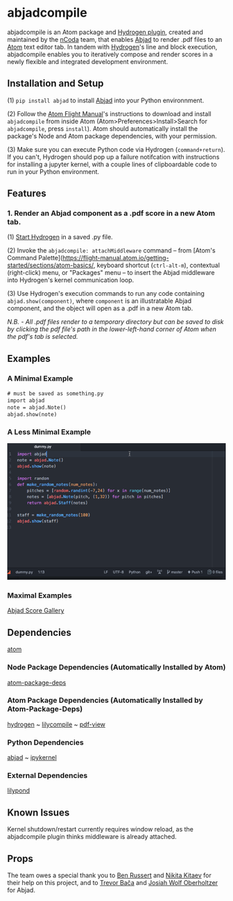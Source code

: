 # abjadcompile
abjadcompile is an Atom package and [Hydrogen plugin](https://nteract.gitbooks.io/hydrogen/docs/PluginAPI.html), created and maintained by the [nCoda](https://ncodamusic.org/) team, that enables [Abjad](http://abjad.mbrsi.org/) to render .pdf files to an [Atom](https://atom.io/) text editor tab. In tandem with [Hydrogen](https://atom.io/packages/hydrogen)'s line and block execution, abjadcompile enables you to iteratively compose and render scores in a newly flexible and integrated development environment.

## Installation and Setup

(1) `pip install abjad` to install [Abjad](http://abjad.mbrsi.org/) into your Python environnment.

(2) Follow the [Atom Flight Manual](https://flight-manual.atom.io/using-atom/sections/atom-packages/)'s instructions to download and install `abjadcompile` from inside Atom (Atom>Preferences>Install>Search for `abjadcompile`, press `install`). Atom should automatically install the package's Node and Atom package dependencies, with your permission.

(3) Make sure you can execute Python code via Hydrogen (`command+return`). If you can't, Hydrogen should pop up a failure notifcation with instructions for installing a jupyter kernel, with a couple lines of clipboardable code to run in your Python environment.

## Features

### 1. Render an Abjad component as a .pdf score in a new Atom tab.
(1) [Start Hydrogen](https://nteract.gitbooks.io/hydrogen/docs/Usage/GettingStarted.html) in a saved .py file.

(2) Invoke the `abjadcompile: attachMiddleware` command – from [Atom's Command Palette](https://flight-manual.atom.io/getting-started/sections/atom-basics/, keyboard shortcut (`ctrl-alt-m`), contextual (right-click) menu, or "Packages" menu – to insert the Abjad middleware into Hydrogen's kernel communication loop.

(3) Use Hydrogen's execution commands to run any code containing `abjad.show(component)`, where `component` is an illustratable Abjad component, and the object will open as a .pdf in a new Atom tab.

*N.B. - All .pdf files render to a temporary directory but can be saved to disk by clicking the pdf file's path in the lower-left-hand corner of Atom when the pdf's tab is selected.*

## Examples

### A Minimal Example
```
# must be saved as something.py
import abjad
note = abjad.Note()
abjad.show(note)
```

### A Less Minimal Example
![abjaddemogif](abjadcompiledemo.gif)

### Maximal Examples
[Abjad Score Gallery](http://abjad.mbrsi.org/gallery.html)

## Dependencies
[atom](https://atom.io/)
### Node Package Dependencies (Automatically Installed by Atom)
[atom-package-deps](https://www.npmjs.com/package/atom-package-deps)
### Atom Package Dependencies (Automatically Installed by Atom-Package-Deps)
[hydrogen](https://atom.io/packages/hydrogen)
~
[lilycompile](https://atom.io/packages/lilycompile)
~
[pdf-view](https://atom.io/packages/pdf-view)
### Python Dependencies
[abjad](http://abjad.mbrsi.org/)
~
[ipykernel](https://ipython.readthedocs.io/en/stable/install/kernel_install.html)
### External Dependencies
[lilypond](http://lilypond.org/download.html)

## Known Issues
Kernel shutdown/restart currently requires window reload, as the abjadcompile plugin thinks middleware is already attached.

## Props
The team owes a special thank you to [Ben Russert](https://github.com/BenRussert) and [Nikita Kitaev](https://github.com/nikitakit) for their help on this project, and to [Trevor Bača](http://thereddoor.typepad.com/) and [Josiah Wolf Oberholtzer](http://josiahwolfoberholtzer.com/) for Abjad.
